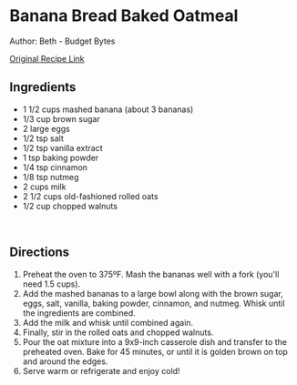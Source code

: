 # Banana Bread Baked Oatmeal
Author: Beth - Budget Bytes

[Original Recipe Link](https://www.budgetbytes.com/wprm_print/32920)


## Ingredients
- 1 1/2 cups mashed banana (about 3 bananas)
- 1/3 cup brown sugar
- 2 large eggs
- 1/2 tsp salt
- 1/2 tsp vanilla extract
- 1 tsp baking powder
- 1/4 tsp cinnamon
- 1/8 tsp nutmeg
- 2 cups milk 
- 2 1/2 cups old-fashioned rolled oats
- 1/2 cup chopped walnuts
<br>

## Directions
1. Preheat the oven to 375ºF. Mash the bananas well with a fork (you'll need 1.5 cups).
2. Add the mashed bananas to a large bowl along with the brown sugar, eggs, salt, vanilla, baking powder, cinnamon, and nutmeg. Whisk until the ingredients are combined.
3. Add the milk and whisk until combined again.
4. Finally, stir in the rolled oats and chopped walnuts.
5. Pour the oat mixture into a 9x9-inch casserole dish and transfer to the preheated oven. Bake for 45 minutes, or until it is golden brown on top and around the edges.
6. Serve warm or refrigerate and enjoy cold!